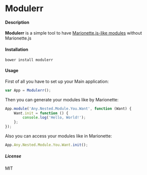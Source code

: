Modulerr
==

#### Description
**Modulerr** is a simple tool to have [Marionette.js-like modules](marionettejs.com/docs/v2.4.3/marionette.module.html) without Marionette.js

#### Installation
`bower install modulerr`

#### Usage
First of all you have to set up your Main application:
```js
var App = Modulerr();
```
Then you can generate your modules like by Marionette:
```js
App.module('Any.Nested.Module.You.Want', function (Want) {
    Want.init = function () {
        console.log('Hello, World!');
    };
});
```
Also you can access your modules like in Marionette:
```js
App.Any.Nested.Module.You.Want.init();
```

##### License
MIT
